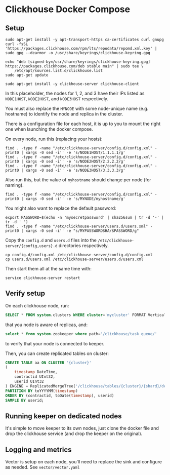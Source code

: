 # Clickhouse Docker Compose

## Setup

```
sudo apt-get install -y apt-transport-https ca-certificates curl gnupg
curl -fsSL 'https://packages.clickhouse.com/rpm/lts/repodata/repomd.xml.key' | sudo gpg --dearmor -o /usr/share/keyrings/clickhouse-keyring.gpg

echo "deb [signed-by=/usr/share/keyrings/clickhouse-keyring.gpg] https://packages.clickhouse.com/deb stable main" | sudo tee \
    /etc/apt/sources.list.d/clickhouse.list
sudo apt-get update
```

```
sudo apt-get install -y clickhouse-server clickhouse-client
```

In this placeholder, the nodes for 1, 2, and 3 have their IPs listed as `NODE1HOST`, `NODE2HOST`, and `NODE3HOST` respectively.

You must also replace the `MYNODE` with some node-unique name (e.g. hostname) to identify the node and replica in the cluster.

There is a configuration file for each host, it is up to you to mount the right one when launching the docker compose.

On every node, run this (replacing your hosts):

```
find . -type f -name "/etc/clickhouse-server/config.d/config.xml" -print0 | xargs -0 sed -i'' -e 's/NODE1HOST/1.1.1.1/g'
find . -type f -name "/etc/clickhouse-server/config.d/config.xml" -print0 | xargs -0 sed -i'' -e 's/NODE2HOST/2.2.2.2/g'
find . -type f -name "/etc/clickhouse-server/config.d/config.xml" -print0 | xargs -0 sed -i'' -e 's/NODE3HOST/3.3.3.3/g'
```

Also run this, but the value of `myhostname` should change per node (for naming).
```
find . -type f -name "/etc/clickhouse-server/config.d/config.xml" -print0 | xargs -0 sed -i'' -e 's/MYNODE/myhostname/g'
```

You might also want to replace the default password:

```
export PASSWORD=$(echo -n 'mysecretpassword' | sha256sum | tr -d '-' | tr -d ' ')
find . -type f -name "/etc/clickhouse-server/users.d/users.xml" -print0 | xargs -0 sed -i'' -e "s/MYPASSWORDSHA/$PASSWORD/g"
```

Copy the `config.d` and `users.d` files into the `/etc/clickhouse-server/{config,users}.d` directories respectively.

```
cp config.d/config.xml /etc/clickhouse-server/config.d/config.xml
cp users.d/users.xml /etc/clickhouse-server/users.d/users.xml
```

Then start them all at the same time with:

```
service clickhouse-server restart
```

## Verify setup

On each clickhouse node, run:

```sql
SELECT * FROM system.clusters WHERE cluster='mycluster' FORMAT Vertical
```

that you node is aware of replicas, and:

```sql
select * from system.zookeeper where path='/clickhouse/task_queue/'
```

to verify that your node is connected to keeper.

Then, you can create replicated tables on cluster:

```sql
CREATE TABLE aa ON CLUSTER '{cluster}'
(
    timestamp DateTime,
    contractid UInt32,
    userid UInt32
) ENGINE = ReplicatedMergeTree('/clickhouse/tables/{cluster}/{shard}/default/aa', '{replica}')
PARTITION BY toYYYYMM(timestamp)
ORDER BY (contractid, toDate(timestamp), userid)
SAMPLE BY userid;
```

## Running keeper on dedicated nodes

It's simple to move keeper to its own nodes, just clone the docker file and drop the clickhouse service (and drop the keeper on the original).


## Logging and metrics

Vector is setup on each node, you'll need to replace the sink and configure as needed. See `vector/vector.yaml`
